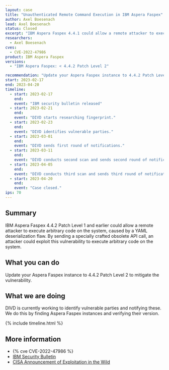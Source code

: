 ```yaml
---
layout: case
title: "Unauthenticated Remote Command Execution in IBM Aspera Faspex"
author: Axel Boesenach
lead: Axel Boesenach
status: Closed
excerpt: "IBM Aspera Faspex 4.4.1 could allow a remote attacker to execute arbitrary code on the system, caused by a YAML deserialization flaw. By sending a specially crafted obsolete API call, an attacker could exploit this vulnerability to execute arbitrary code on the system."
researchers:
  - Axel Boesenach
cves:
  - CVE-2022-47986
product: IBM Aspera Faspex
versions:
  - "IBM Aspera Faspex: < 4.4.2 Patch Level 2"

recommendation: "Update your Aspera Faspex instance to 4.4.2 Patch Level 2 to mitigate the vulnerability."
start: 2023-02-17
end: 2023-04-20
timeline:
  - start: 2023-02-17
    end:
    event: "IBM security bulletin released"
  - start: 2023-02-21
    end:
    event: "DIVD starts researching fingerprint."
  - start: 2023-02-23
    end:
    event: "DIVD identifies vulnerable parties."
  - start: 2023-03-01
    end:
    event: "DIVD sends first round of notifications."
  - start: 2023-03-11
    end:
    event: "DIVD conducts second scan and sends second round of notifications."
  - start: 2023-04-05
    end:
    event: "DIVD conducts third scan and sends third round of notifications."
  - start: 2023-04-20
    end:
    event: "Case closed."
ips: 70
---
```


## Summary

IBM Aspera Faspex 4.4.2 Patch Level 1 and earlier could allow a remote attacker to execute arbitrary code on the system, caused by a YAML deserialization flaw. By sending a specially crafted obsolete API call, an attacker could exploit this vulnerability to execute arbitrary code on the system.

## What you can do

Update your Aspera Faspex instance to 4.4.2 Patch Level 2 to mitigate the vulnerability.

## What we are doing

DIVD is currently working to identify vulnerable parties and notifying these. We do this by finding Aspera Faspex instances and verifying their version.

{% include timeline.html %}

## More information

- {% cve CVE-2022-47986 %}
- [IBM Security Bulletin](https://www.ibm.com/support/pages/node/6952319)
- [CISA Announcement of Exploitation in the Wild](https://www.cisa.gov/uscert/ncas/current-activity/2023/02/21/cisa-adds-three-known-exploited-vulnerabilities-catalog)

